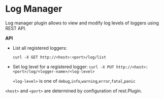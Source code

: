 # Log Manager

Log manager plugin allows to view and modify log levels of loggers using REST API.

**API**
- List all registered loggers:

    ```curl -X GET http://<host>:<port>/log/list```
- Set log level for a registered logger:
   ```curl -X PUT http://<host>:<port>/log/<logger-name>/<log-level>```
 
   `<log-level>` is one of `debug`,`info`,`warning`,`error`,`fatal`,`panic`
   
`<host>` and `<port>` are determined by configuration of rest.Plugin.
 